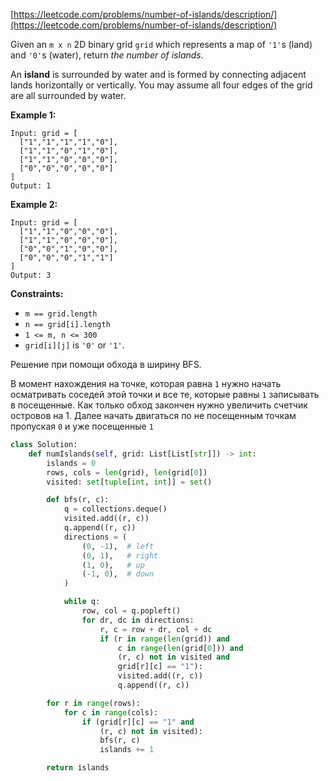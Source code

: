 [https://leetcode.com/problems/number-of-islands/description/](https://leetcode.com/problems/number-of-islands/description/)

Given an `m x n` 2D binary grid `grid` which represents a map of `'1'`s (land) and `'0'`s (water), return _the number of islands_.

An **island** is surrounded by water and is formed by connecting adjacent lands horizontally or vertically. You may assume all four edges of the grid are all surrounded by water.

**Example 1:**

```
Input: grid = [
  ["1","1","1","1","0"],
  ["1","1","0","1","0"],
  ["1","1","0","0","0"],
  ["0","0","0","0","0"]
]
Output: 1

```

**Example 2:**

```
Input: grid = [
  ["1","1","0","0","0"],
  ["1","1","0","0","0"],
  ["0","0","1","0","0"],
  ["0","0","0","1","1"]
]
Output: 3

```

**Constraints:**

- `m == grid.length`
- `n == grid[i].length`
- `1 <= m, n <= 300`
- `grid[i][j]` is `'0'` or `'1'`.

Решение при помощи обхода в ширину BFS.

В момент нахождения на точке, которая равна `1` нужно начать осматривать соседей этой точки и все те, которые равны `1` записывать в посещенные. Как только обход закончен нужно увеличить счетчик островов на 1. Далее начать двигаться по не посещенным точкам пропуская `0` и уже посещенные `1`

```python
class Solution:
    def numIslands(self, grid: List[List[str]]) -> int:
        islands = 0
        rows, cols = len(grid), len(grid[0])
        visited: set[tuple[int, int]] = set()

        def bfs(r, c):
            q = collections.deque()
            visited.add((r, c))
            q.append((r, c))
            directions = (
                (0, -1),  # left
                (0, 1),   # right
                (1, 0),   # up
                (-1, 0),  # down
            )

            while q:
                row, col = q.popleft()
                for dr, dc in directions:
                    r, c = row + dr, col + dc
                    if (r in range(len(grid)) and
                        c in range(len(grid[0])) and
                        (r, c) not in visited and
                        grid[r][c] == "1"):
                        visited.add((r, c))
                        q.append((r, c))

        for r in range(rows):
            for c in range(cols):
                if (grid[r][c] == "1" and 
                    (r, c) not in visited):  
                    bfs(r, c)
                    islands += 1

        return islands

```